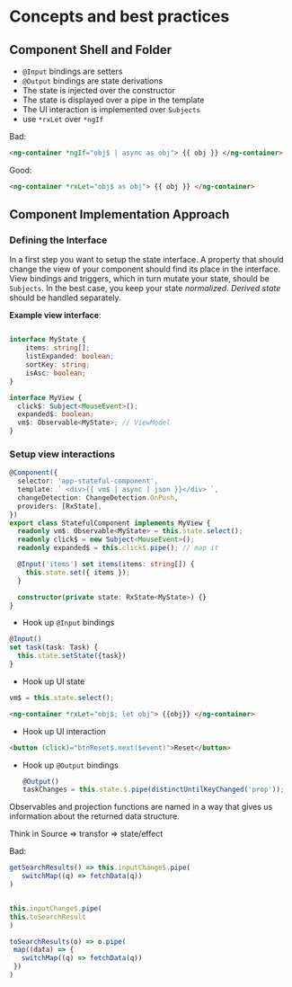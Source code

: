 # Concepts and best practices

## Component Shell and Folder

- `@Input` bindings are setters
- `@Output` bindings are state derivations
- The state is injected over the constructor
- The state is displayed over a pipe in the template
- The UI interaction is implemented over `Subjects`
- use `*rxLet` over `*ngIf`

Bad:

```html
<ng-container *ngIf="obj$ | async as obj"> {{ obj }} </ng-container>
```

Good:

```html
<ng-container *rxLet="obj$ as obj"> {{ obj }} </ng-container>
```

## Component Implementation Approach

### Defining the Interface

In a first step you want to setup the state interface. A property that should change the view of your component should find its place in the interface.
View bindings and triggers, which in turn mutate your state, should be `Subjects`.
In the best case, you keep your state _normalized_.
_Derived state_ should be handled separately.

**Example view interface**:

```typescript

interface MyState {
    items: string[];
    listExpanded: boolean;
    sortKey: string;
    isAsc: boolean;
}

interface MyView {
  click$: Subject<MouseEvent>();
  expanded$: boolean;
  vm$: Observable<MyState>; // ViewModel
}
```

### Setup view interactions

```typescript
@Component({
  selector: 'app-stateful-component',
  template: ` <div>{{ vm$ | async | json }}</div> `,
  changeDetection: ChangeDetection.OnPush,
  providers: [RxState],
})
export class StatefulComponent implements MyView {
  readonly vm$: Observable<MyState> = this.state.select();
  readonly click$ = new Subject<MouseEvent>();
  readonly expanded$ = this.click$.pipe(); // map it

  @Input('items') set items(items: string[]) {
    this.state.set({ items });
  }

  constructor(private state: RxState<MyState>) {}
}
```

- Hook up `@Input` bindings

```typescript
@Input()
set task(task: Task) {
  this.state.setState({task})
}
```

- Hook up UI state

```typescript
vm$ = this.state.select();
```

```html
<ng-container *rxLet="obj$; let obj"> {{obj}} </ng-container>
```

- Hook up UI interaction

```html
<button (click)="btnReset$.next($event)">Reset</button>
```

- Hook up `@Output` bindings

  ```typescript
  @Output()
  taskChanges = this.state.$.pipe(distinctUntilKeyChanged('prop'));
  ```

Observables and projection functions are named in a way that gives us information about the returned data structure.

Think in Source => transfor => state/effect

Bad:

```typescript
getSearchResults() => this.inputChange$.pipe(
   switchMap((q) => fetchData(q))
)
```

```typescript

this.inputChange$.pipe(
this.toSearchResult
)

toSearchResults(o) => o.pipe(
 map((data) => {
   switchMap((q) => fetchData(q))
 })
)
```
